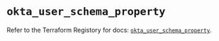 # `okta_user_schema_property`

Refer to the Terraform Registory for docs: [`okta_user_schema_property`](https://registry.terraform.io/providers/okta/okta/4.4.0/docs/resources/user_schema_property).
